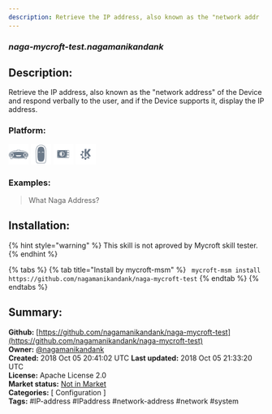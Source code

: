 ```yaml
---
description: Retrieve the IP address, also known as the "network addr
---
```


### _naga-mycroft-test.nagamanikandank_  
## Description:  
Retrieve the IP address, also known as the "network address" of the Device and respond verbally to the user, and if the Device supports it, display the IP address.  
  
### Platform:  
 ![Mark I](../.gitbook/assets/mark-1-icon.png)  ![Mark II](../.gitbook/assets/mark-2-icon.png)  ![Picroft](../.gitbook/assets/picroft-icon.png)  ![plasmoid](../.gitbook/assets/kde.png)   
### Examples:  
> What Naga Address?  
  
## Installation:  
{% hint style="warning" %}
This skill is not aproved by Mycroft skill tester.
{% endhint %}
    
{% tabs %}
{% tab title="Install by mycroft-msm" %}
``` mycroft-msm install https://github.com/nagamanikandank/naga-mycroft-test```
{% endtab %}
  {% endtabs %}
    
## Summary:  
**Github:** [https://github.com/nagamanikandank/naga-mycroft-test](https://github.com/nagamanikandank/naga-mycroft-test)  
**Owner:** [@nagamanikandank](https://github.com/nagamanikandank)  
**Created:** 2018 Oct 05 20:41:02 UTC  **Last updated:** 2018 Oct 05 21:33:20 UTC  
**License:** Apache License 2.0  
**Market status:** [Not in Market](https://market.mycroft.ai/skill/)  
**Categories:** [ Configuration ]   
**Tags:** \#IP-address \#IPaddress \#network-address \#network \#system   
